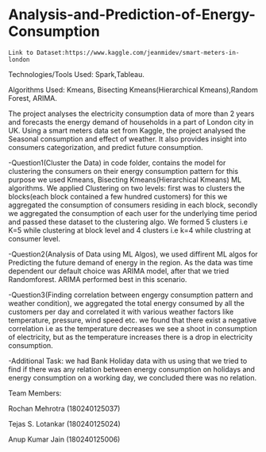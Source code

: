 # Analysis-and-Prediction-of-Energy-Consumption    
    Link to Dataset:https://www.kaggle.com/jeanmidev/smart-meters-in-london
Technologies/Tools Used: Spark,Tableau.

Algorithms Used: Kmeans, Bisecting Kmeans(Hierarchical Kmeans),Random Forest, ARIMA.

The project analyses the electricity consumption data of more than 2 years and forecasts the energy demand of households in a part of London city in UK. 
Using a smart meters data set from Kaggle, the project analysed the Seasonal consumption and effect of weather. 
It also provides insight into consumers categorization, and predict future consumption.

-Question1(Cluster the Data) in code folder, contains the model for clustering the consumers on their energy consumption pattern for this purpose we used Kmeans, Bisecting Kmeans(Hierarchical Kmeans) ML algorithms.
We applied Clustering on two levels: first was to clusters the blocks(each block contained a few hundred customers) for this we aggregated the consumption of consumers residing in each block,
secondly we aggregated the consumption of each user for the underlying time period  and passed these dataset to the clustering algo.
We formed 5 clusters i.e K=5 while clustering at block level and 4 clusters i.e k=4 while clustring at consumer level.

-Question2(Analysis of Data using ML Algos), we used diffirent ML algos for Predicting the future demand of energy in the region. As the data was time dependent our default choice was ARIMA model, after that we tried Randomforest.
ARIMA performed best in this scenario. 

-Question3(Finding correlation between engergy consumption pattern and weather condition), we aggregated the total energy consumed by all the customers per day and correlated it with various weather factors like temperature, pressure, wind speed etc.
we found that there exist a negative correlation i.e as the temperature decreases we see a shoot in consumption of electricity, but as the temperature increases there is a drop in electricity consumption.

-Additional Task: we had Bank Holiday data with us using that we tried to find if there was any relation between energy consumption on holidays and energy consumption on a working day, we concluded there was no relation.
    




Team Members:

Rochan Mehrotra (180240125037)

Tejas S. Lotankar (180240125024) 

Anup Kumar Jain (180240125006)

